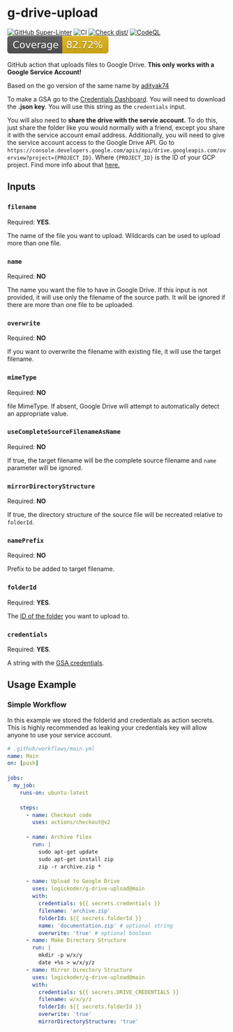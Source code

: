 # g-drive-upload

[![GitHub Super-Linter](https://github.com/logickoder/google-drive-upload/actions/workflows/linter.yml/badge.svg)](https://github.com/super-linter/super-linter)
![CI](https://github.com/logickoder/google-drive-upload/actions/workflows/ci.yml/badge.svg)
[![Check dist/](https://github.com/logickoder/google-drive-upload/actions/workflows/check-dist.yml/badge.svg)](https://github.com/logickoder/google-drive-upload/actions/workflows/check-dist.yml)
[![CodeQL](https://github.com/logickoder/google-drive-upload/actions/workflows/codeql-analysis.yml/badge.svg)](https://github.com/logickoder/google-drive-upload/actions/workflows/codeql-analysis.yml)
[![Coverage](./badges/coverage.svg)](./badges/coverage.svg)

GitHub action that uploads files to Google Drive. **This only works with a
Google Service Account!**

Based on the go version of the same name by
[adityak74](https://github.com/adityak74/google-drive-upload-git-action)

To make a GSA go to the
[Credentials Dashboard](https://console.cloud.google.com/apis/credentials). You
will need to download the **.json key**. You will use this string as the
`credentials` input.

You will also need to **share the drive with the servie account.** To do this,
just share the folder like you would normally with a friend, except you share it
with the service account email address. Additionally, you will need to give the
service account access to the Google Drive API. Go to
`https://console.developers.google.com/apis/api/drive.googleapis.com/overview?project={PROJECT_ID}`.
Where `{PROJECT_ID}` is the ID of your GCP project. Find more info about that
[here.](https://support.google.com/googleapi/answer/7014113?hl=en)

## Inputs

### `filename`

Required: **YES**.

The name of the file you want to upload. Wildcards can be used to upload more
than one file.

### `name`

Required: **NO**

The name you want the file to have in Google Drive. If this input is not
provided, it will use only the filename of the source path. It will be ignored
if there are more than one file to be uploaded.

### `overwrite`

Required: **NO**

If you want to overwrite the filename with existing file, it will use the target
filename.

### `mimeType`

Required: **NO**

file MimeType. If absent, Google Drive will attempt to automatically detect an
appropriate value.

### `useCompleteSourceFilenameAsName`

Required: **NO**

If true, the target filename will be the complete source filename and `name`
parameter will be ignored.

### `mirrorDirectoryStructure`

Required: **NO**

If true, the directory structure of the source file will be recreated relative
to `folderId`.

### `namePrefix`

Required: **NO**

Prefix to be added to target filename.

### `folderId`

Required: **YES**.

The
[ID of the folder](https://ploi.io/documentation/database/where-do-i-get-google-drive-folder-id)
you want to upload to.

### `credentials`

Required: **YES**.

A string with the
[GSA credentials](https://stackoverflow.com/questions/46287267/how-can-i-get-the-file-service-account-json-for-google-translate-api/46290808).

## Usage Example

### Simple Workflow

In this example we stored the folderId and credentials as action secrets. This
is highly recommended as leaking your credentials key will allow anyone to use
your service account.

```yaml
# .github/workflows/main.yml
name: Main
on: [push]

jobs:
  my_job:
    runs-on: ubuntu-latest

    steps:
      - name: Checkout code
        uses: actions/checkout@v2

      - name: Archive files
        run: |
          sudo apt-get update
          sudo apt-get install zip
          zip -r archive.zip *

      - name: Upload to Google Drive
        uses: logickoder/g-drive-upload@main
        with:
          credentials: ${{ secrets.credentials }}
          filename: 'archive.zip'
          folderId: ${{ secrets.folderId }}
          name: 'documentation.zip' # optional string
          overwrite: 'true' # optional boolean
      - name: Make Directory Structure
        run: |
          mkdir -p w/x/y
          date +%s > w/x/y/z
      - name: Mirror Directory Structure
        uses: logickoder/g-drive-upload@main
        with:
          credentials: ${{ secrets.DRIVE_CREDENTIALS }}
          filename: w/x/y/z
          folderId: ${{ secrets.folderId }}
          overwrite: 'true'
          mirrorDirectoryStructure: 'true'
```
